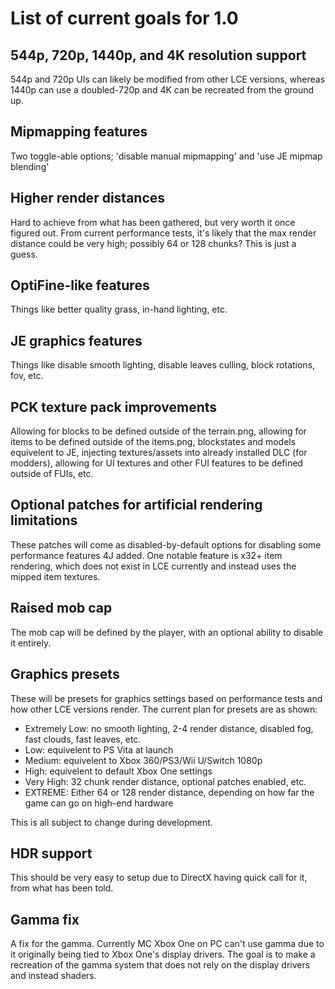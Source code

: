 # List of current goals for 1.0

## 544p, 720p, 1440p, and 4K resolution support
544p and 720p UIs can likely be modified from other LCE versions, whereas 1440p can use a doubled-720p and 4K can be recreated from the ground up.

## Mipmapping features
Two toggle-able options; 'disable manual mipmapping' and 'use JE mipmap blending'

## Higher render distances
Hard to achieve from what has been gathered, but very worth it once figured out. From current performance tests, it's likely that the max render distance could be very high; possibly 64 or 128 chunks? This is just a guess.

## OptiFine-like features
Things like better quality grass, in-hand lighting, etc.

## JE graphics features
Things like disable smooth lighting, disable leaves culling, block rotations, fov, etc.

## PCK texture pack improvements
Allowing for blocks to be defined outside of the terrain.png, allowing for items to be defined outside of the items.png, blockstates and models equivelent to JE, injecting textures/assets into already installed DLC (for modders), allowing for UI textures and other FUI features to be defined outside of FUIs, etc.

## Optional patches for artificial rendering limitations
These patches will come as disabled-by-default options for disabling some performance features 4J added. One notable feature is x32+ item rendering, which does not exist in LCE currently and instead uses the mipped item textures.

## Raised mob cap
The mob cap will be defined by the player, with an optional ability to disable it entirely.

## Graphics presets
These will be presets for graphics settings based on performance tests and how other LCE versions render. The current plan for presets are as shown:
- Extremely Low: no smooth lighting, 2-4 render distance, disabled fog, fast clouds, fast leaves, etc.
- Low: equivelent to PS Vita at launch
- Medium: equivelent to Xbox 360/PS3/Wii U/Switch 1080p
- High: equivelent to default Xbox One settings
- Very High: 32 chunk render distance, optional patches enabled, etc.
- EXTREME: Either 64 or 128 render distance, depending on how far the game can go on high-end hardware

This is all subject to change during development.

## HDR support
This should be very easy to setup due to DirectX having quick call for it, from what has been told.

## Gamma fix
A fix for the gamma. Currently MC Xbox One on PC can't use gamma due to it originally being tied to Xbox One's display drivers. The goal is to make a recreation of the gamma system that does not rely on the display drivers and instead shaders.